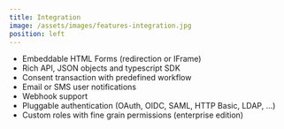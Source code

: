 ```yaml
---
title: Integration
image: /assets/images/features-integration.jpg
position: left
---
```


  - Embeddable HTML Forms (redirection or IFrame)
  - Rich API, JSON objects and typescript SDK
  - Consent transaction with predefined workflow
  - Email or SMS user notifications
  - Webhook support
  - Pluggable authentication (OAuth, OIDC, SAML, HTTP Basic, LDAP, ...)
  - Custom roles with fine grain permissions (enterprise edition)


